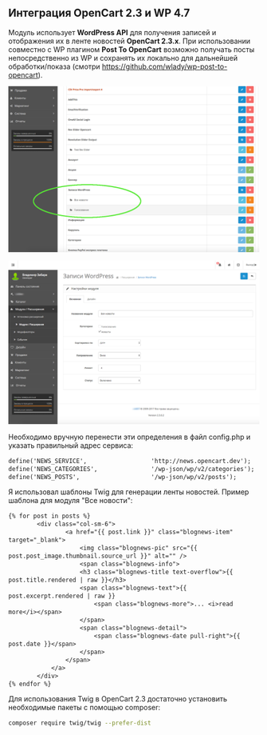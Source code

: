 ## Интеграция OpenCart 2.3 и WP 4.7

Модуль использует **WordPress API** для получения записей и отображения их в ленте новостей **OpenCart 2.3.x**.
При использовании совместно с WP плагином **Post To OpenCart** возможно получать посты непосредственно из WP
и сохранять их локально для дальнейшей обработки/показа (смотри https://github.com/wlady/wp-post-to-opencart).

![screenshot-1](screenshot-1.png)

![screenshot-2](screenshot-2.png)

Необходимо вручную перенести эти определения в файл config.php и указать правильный адрес сервиса:
```
define('NEWS_SERVICE',                  'http://news.opencart.dev');
define('NEWS_CATEGORIES',               '/wp-json/wp/v2/categories');
define('NEWS_POSTS',                    '/wp-json/wp/v2/posts');
```

Я использовал шаблоны Twig для генерации ленты новостей. Пример шаблона для модуля "Все новости":
```
{% for post in posts %}
        <div class="col-sm-6">
                <a href="{{ post.link }}" class="blognews-item" target="_blank">
                    <img class="blognews-pic" src="{{ post.post_image.thumbnail.source_url }}" alt="" />
                    <span class="blognews-info">
                    <h3 class="blognews-title text-overflow">{{ post.title.rendered | raw }}</h3>
                    <span class="blognews-text">{{ post.excerpt.rendered | raw }}
                        <span class="blognews-more">... <i>read more</i></span>
                    </span>
                    <span class="blognews-detail">
                        <span class="blognews-date pull-right">{{ post.date }}</span>
                    </span>
                </span>
            </a>
        </div>
{% endfor %}
```

Для использования Twig в OpenCart 2.3 достаточно установить необходимые пакеты с помощью composer:

```sh
composer require twig/twig --prefer-dist
```